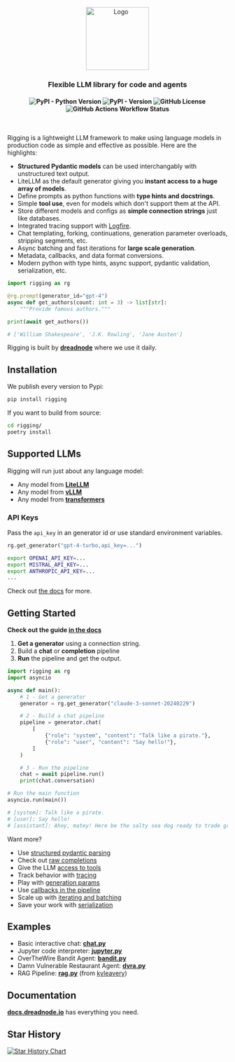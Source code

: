 <p align="center">
    <img
    src="https://d1lppblt9t2x15.cloudfront.net/logos/5714928f3cdc09503751580cffbe8d02.png"
    alt="Logo"
    align="center"
    width="144px"
    height="144px"
    />
</p>

<h3 align="center">
Flexible LLM library for code and agents
</h3>

<h4 align="center">
    <img alt="PyPI - Python Version" src="https://img.shields.io/pypi/pyversions/rigging">
    <img alt="PyPI - Version" src="https://img.shields.io/pypi/v/rigging">
    <img alt="GitHub License" src="https://img.shields.io/github/license/dreadnode/rigging">
    <img alt="GitHub Actions Workflow Status" src="https://img.shields.io/github/actions/workflow/status/dreadnode/rigging/ci.yml">
</h4>

</br>

Rigging is a lightweight LLM framework to make using language models in production code as simple and effective as possible. Here are the highlights:

- **Structured Pydantic models** can be used interchangably with unstructured text output.
- LiteLLM as the default generator giving you **instant access to a huge array of models**.
- Define prompts as python functions with **type hints and docstrings**.
- Simple **tool use**, even for models which don't support them at the API.
- Store different models and configs as **simple connection strings** just like databases.
- Integrated tracing support with [Logfire](https://logfire.pydantic.dev/docs/).
- Chat templating, forking, continuations, generation parameter overloads, stripping segments, etc.
- Async batching and fast iterations for **large scale generation**.
- Metadata, callbacks, and data format conversions.
- Modern python with type hints, async support, pydantic validation, serialization, etc.

```py
import rigging as rg

@rg.prompt(generator_id="gpt-4")
async def get_authors(count: int = 3) -> list[str]:
    """Provide famous authors."""

print(await get_authors())

# ['William Shakespeare', 'J.K. Rowling', 'Jane Austen']
```

Rigging is built by [**dreadnode**](https://dreadnode.io) where we use it daily.

## Installation

We publish every version to Pypi:
```bash
pip install rigging
```

If you want to build from source:
```bash
cd rigging/
poetry install
```

## Supported LLMs

Rigging will run just about any language model:

- Any model from [**LiteLLM**](https://litellm.vercel.app/docs/providers)
- Any model from [**vLLM**](https://docs.vllm.ai/en/latest/models/supported_models.html)
- Any model from [**transformers**](https://huggingface.co/docs/transformers/)

### API Keys

Pass the `api_key` in an generator id or use standard environment variables.

```py
rg.get_generator("gpt-4-turbo,api_key=...")
```

```bash
export OPENAI_API_KEY=...
export MISTRAL_API_KEY=...
export ANTHROPIC_API_KEY=...
...
```

Check out [the docs](https://docs.dreadnode.io/rigging/topics/generators/#api-keys) for more.

## Getting Started

**Check out the guide [in the docs](https://docs.dreadnode.io/open-source/rigging/intro)**

1. **Get a generator** using a connection string.
2. Build a **chat** or **completion** pipeline
3. **Run** the pipeline and get the output.

```py
import rigging as rg
import asyncio

async def main():
    # 1 - Get a generator
    generator = rg.get_generator("claude-3-sonnet-20240229")

    # 2 - Build a chat pipeline
    pipeline = generator.chat(
        [
            {"role": "system", "content": "Talk like a pirate."},
            {"role": "user", "content": "Say hello!"},
        ]
    )

    # 3 - Run the pipeline
    chat = await pipeline.run()
    print(chat.conversation)

# Run the main function
asyncio.run(main())

# [system]: Talk like a pirate.
# [user]: Say hello!
# [assistant]: Ahoy, matey! Here be the salty sea dog ready to trade greetings wit' ye. Arrr!
```

Want more?

- Use [structured pydantic parsing](https://docs.dreadnode.io/rigging/#basic-parsing)
- Check out [raw completions](https://docs.dreadnode.io/rigging/topics/completions/)
- Give the LLM [access to tools](https://docs.dreadnode.io/rigging/topics/tools/)
- Track behavior with [tracing](https://docs.dreadnode.io/rigging/topics/tracing/)
- Play with [generation params](https://docs.dreadnode.io/rigging/topics/generators/#overload-generation-params)
- Use [callbacks in the pipeline](https://docs.dreadnode.io/rigging/topics/callbacks-and-mapping/)
- Scale up with [iterating and batching](https://docs.dreadnode.io/rigging/topics/iterating-and-batching/)
- Save your work with [serialization](https://docs.dreadnode.io/rigging/topics/serialization/)

## Examples

- Basic interactive chat: [**chat.py**](examples/chat.py)
- Jupyter code interpreter: [**jupyter.py**](examples/jupyter.py)
- OverTheWire Bandit Agent: [**bandit.py**](examples/bandit.py)
- Damn Vulnerable Restaurant Agent: [**dvra.py**](examples/dvra.py)
- RAG Pipeline: [**rag.py**](examples/rag.py) (from [kyleavery](https://github.com/kyleavery/))
 
## Documentation

**[docs.dreadnode.io](https://docs.dreadnode.io/open-source/rigging/intro)** has everything you need.

## Star History

[![Star History Chart](https://api.star-history.com/svg?repos=dreadnode/rigging&type=Date)](https://star-history.com/#dreadnode/rigging&Date)
